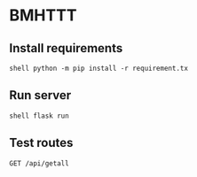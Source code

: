 # BMHTTT
## Install requirements
```shell python -m pip install -r requirement.tx```
## Run server
```shell flask run```
## Test routes
```GET /api/getall```